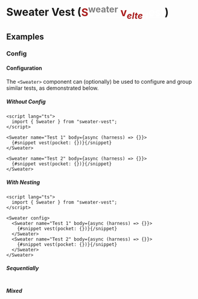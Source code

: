 # Sweater Vest (<ins style="color:white"><span style="color:#aa1e1e"><span>**S**</span><sup style="color:grey">weater</sup> <span style="color:#aa1e1e">**v**</span><sub style="color:#aa1e1e">_elte_</sub></span> <sub style="">_t_</sub><span style="text-">est</span></ins>)


[](./src/routes/examples/README.md)
<!-- p↓ BEGIN -->
<!-- p↓ length lines: 81 chars: 1680 -->
## Examples

### Config

[](src/routes/examples/config/README.md)
<!-- p↓ BEGIN -->
<!-- p↓ length lines: 73 chars: 1539 -->
#### Configuration

The `<Sweater>` component can (optionally) be used to configure and group similar tests, as demonstrated below.

##### Without Config

[](src/routes/examples/config/none/+page.svelte?region=replace(pkg,'''sweater-vest''',_))
<!-- p↓ BEGIN -->
<!-- p↓ length lines: 15 chars: 296 -->

```svelte
<script lang="ts">
  import { Sweater } from "sweater-vest";
</script>

<Sweater name="Test 1" body={async (harness) => {}}>
  {#snippet vest(pocket: {})}{/snippet}
</Sweater>

<Sweater name="Test 2" body={async (harness) => {}}>
  {#snippet vest(pocket: {})}{/snippet}
</Sweater>
```

<!-- p↓ END -->

##### With Nesting

[](src/routes/examples/config/nested/+page.svelte?region=replace(pkg,'''sweater-vest''',_))
<!-- p↓ BEGIN -->
<!-- p↓ length lines: 16 chars: 335 -->

```svelte
<script lang="ts">
  import { Sweater } from "sweater-vest";
</script>

<Sweater config>
  <Sweater name="Test 1" body={async (harness) => {}}>
    {#snippet vest(pocket: {})}{/snippet}
  </Sweater>
  <Sweater name="Test 2" body={async (harness) => {}}>
    {#snippet vest(pocket: {})}{/snippet}
  </Sweater>
</Sweater>
```

<!-- p↓ END -->

##### Sequentially

[](src/routes/examples/config/sequential/+page.svelte?region=replace(pkg,'''sweater-vest''',_))
<!-- p↓ BEGIN -->
<!-- p↓ length lines: 5 chars: 16 -->

```svelte

```

<!-- p↓ END -->

##### Mixed

[](src/routes/examples/config/mixed/+page.svelte?region=replace(pkg,'''sweater-vest''',_))
<!-- p↓ BEGIN -->
<!-- p↓ length lines: 5 chars: 16 -->

```svelte

```

<!-- p↓ END -->

<!-- p↓ END -->
<!-- p↓ END -->